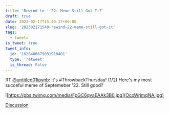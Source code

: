 ```yaml
---
title: 'Rewind to ''22: Meme Still Got It?'
draft: true
date: 2023-02-17T15:40:17+00:00
slug: '202302171540-rewind-22-meme-still-got-it'
tags:
  - tweets
is_tweet: true
tweet_info:
  id: '1626486679031910401'
  type: 'retweet'
  is_thread: False
---
```




RT [@untitled01ipynb](https://x.com/untitled01ipynb): It's #ThrowbackThursday! (1/2) Here's my most succeful meme of Septemeber '22. Still good? 

![https://pbs.twimg.com/media/FpGC6qvaEAAk3B0.jpg](OcoWrjmqNA.jpg)

[Discussion](https://x.com/sytelus/status/1626486679031910401)
